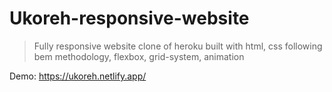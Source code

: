 # Ukoreh-responsive-website
> Fully responsive website clone of heroku built with html, css following bem methodology, flexbox, grid-system, animation

Demo: https://ukoreh.netlify.app/
